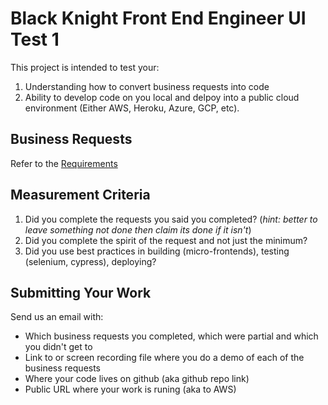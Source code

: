 # Black Knight Front End Engineer UI Test 1

This project is intended to test your:

  1. Understanding how to convert business requests into code
  1. Ability to develop code on you local and delpoy into a public cloud environment (Either AWS, Heroku, Azure, GCP, etc).

## Business Requests

Refer to the [Requirements](Requirements.pdf)

## Measurement Criteria

  1. Did you complete the requests you said you completed? (*hint: better to leave something not done then claim its done if it isn't*)
  1. Did you complete the spirit of the request and not just the minimum?
  1. Did you use best practices in building (micro-frontends), testing (selenium, cypress), deploying?

## Submitting Your Work

Send us an email with:

* Which business requests you completed, which were partial and which you didn't get to
* Link to or screen recording file where you do a demo of each of the business requests
* Where your code lives on github (aka github repo link)
* Public URL where your work is runing (aka to AWS)
